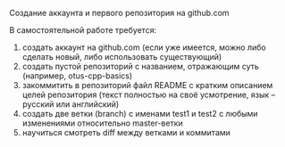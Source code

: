 Создание аккаунта и первого репозитория на github.com

В самостоятельной работе требуется:
1. создать аккаунт на github.com (если уже имеется, можно либо сделать новый, либо
использовать существующий)
2. создать пустой репозиторий с названием, отражающим суть (например, otus-cpp-basics)
3. закоммитить в репозиторий файл README с кратким описанием целей репозитория (текст
полностью на своё усмотрение, язык – русский или английский)
4. создать две ветки (branch) с именами test1 и test2 с любыми изменениями относительно
master-ветки
5. научиться смотреть diff между ветками и коммитами
